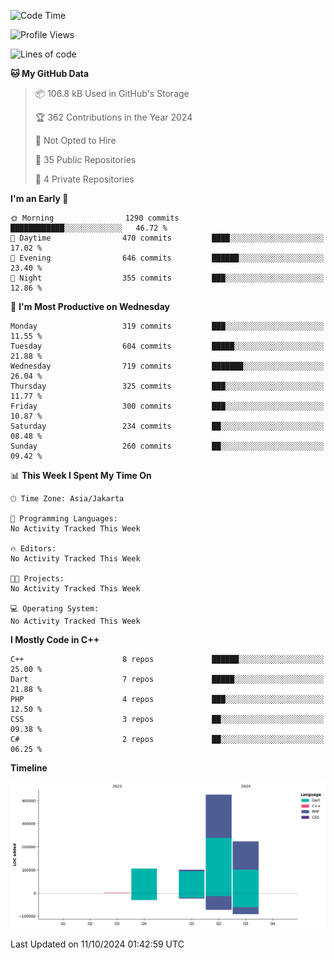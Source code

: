 <!--START_SECTION:waka-->
![Code Time](http://img.shields.io/badge/Code%20Time-227%20hrs%2054%20mins-blue)

![Profile Views](http://img.shields.io/badge/Profile%20Views-0-blue)

![Lines of code](https://img.shields.io/badge/From%20Hello%20World%20I%27ve%20Written-854.9%20thousand%20lines%20of%20code-blue)

**🐱 My GitHub Data** 

> 📦 106.8 kB Used in GitHub's Storage 
 > 
> 🏆 362 Contributions in the Year 2024
 > 
> 🚫 Not Opted to Hire
 > 
> 📜 35 Public Repositories 
 > 
> 🔑 4 Private Repositories 
 > 
**I'm an Early 🐤** 

```text
🌞 Morning                1290 commits        ████████████░░░░░░░░░░░░░   46.72 % 
🌆 Daytime                470 commits         ████░░░░░░░░░░░░░░░░░░░░░   17.02 % 
🌃 Evening                646 commits         ██████░░░░░░░░░░░░░░░░░░░   23.40 % 
🌙 Night                  355 commits         ███░░░░░░░░░░░░░░░░░░░░░░   12.86 % 
```
📅 **I'm Most Productive on Wednesday** 

```text
Monday                   319 commits         ███░░░░░░░░░░░░░░░░░░░░░░   11.55 % 
Tuesday                  604 commits         █████░░░░░░░░░░░░░░░░░░░░   21.88 % 
Wednesday                719 commits         ███████░░░░░░░░░░░░░░░░░░   26.04 % 
Thursday                 325 commits         ███░░░░░░░░░░░░░░░░░░░░░░   11.77 % 
Friday                   300 commits         ███░░░░░░░░░░░░░░░░░░░░░░   10.87 % 
Saturday                 234 commits         ██░░░░░░░░░░░░░░░░░░░░░░░   08.48 % 
Sunday                   260 commits         ██░░░░░░░░░░░░░░░░░░░░░░░   09.42 % 
```


📊 **This Week I Spent My Time On** 

```text
🕑︎ Time Zone: Asia/Jakarta

💬 Programming Languages: 
No Activity Tracked This Week

🔥 Editors: 
No Activity Tracked This Week

🐱‍💻 Projects: 
No Activity Tracked This Week

💻 Operating System: 
No Activity Tracked This Week
```

**I Mostly Code in C++** 

```text
C++                      8 repos             ██████░░░░░░░░░░░░░░░░░░░   25.00 % 
Dart                     7 repos             █████░░░░░░░░░░░░░░░░░░░░   21.88 % 
PHP                      4 repos             ███░░░░░░░░░░░░░░░░░░░░░░   12.50 % 
CSS                      3 repos             ██░░░░░░░░░░░░░░░░░░░░░░░   09.38 % 
C#                       2 repos             ██░░░░░░░░░░░░░░░░░░░░░░░   06.25 % 
```



**Timeline**

![Lines of Code chart](https://raw.githubusercontent.com/PradiptaAhmad/PradiptaAhmad/main/assets/bar_graph.png)


 Last Updated on 11/10/2024 01:42:59 UTC
<!--END_SECTION:waka-->
